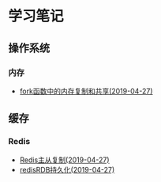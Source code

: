 # 学习笔记

## 操作系统

### 内存

- [fork函数中的内存复制和共享(2019-04-27)](fork函数中的内存复制和共享.md)

## 缓存

### Redis

- [Redis主从复制(2019-04-27)](./Redis主从复制.md)
- [redisRDB持久化(2019-04-27)](redisRDB持久化.md)

